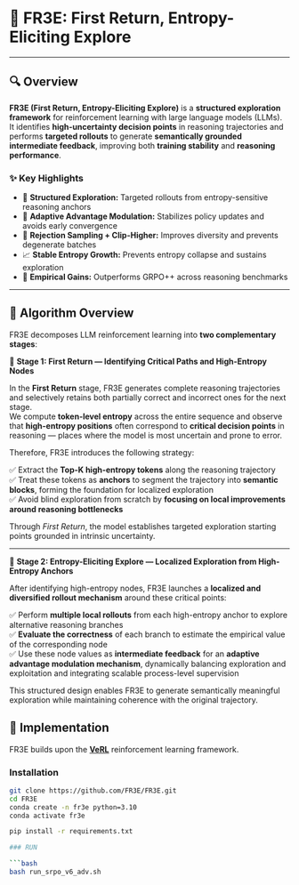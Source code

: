 # 🧭 FR3E: First Return, Entropy-Eliciting Explore

---

## 🔍 Overview

**FR3E (First Return, Entropy-Eliciting Explore)** is a **structured exploration framework** for reinforcement learning with large language models (LLMs).  
It identifies **high-uncertainty decision points** in reasoning trajectories and performs **targeted rollouts** to generate **semantically grounded intermediate feedback**, improving both **training stability** and **reasoning performance**.

### ✨ Key Highlights

- 🚀 **Structured Exploration:** Targeted rollouts from entropy-sensitive reasoning anchors  
- 🧠 **Adaptive Advantage Modulation:** Stabilizes policy updates and avoids early convergence  
- 🔄 **Rejection Sampling + Clip-Higher:** Improves diversity and prevents degenerate batches  
- 📈 **Stable Entropy Growth:** Prevents entropy collapse and sustains exploration  
- 🧮 **Empirical Gains:** Outperforms GRPO++ across reasoning benchmarks

---

## 🧩 Algorithm Overview

FR3E decomposes LLM reinforcement learning into **two complementary stages**:

🧭 **Stage 1: First Return — Identifying Critical Paths and High-Entropy Nodes**

In the **First Return** stage, FR3E generates complete reasoning trajectories and selectively retains both partially correct and incorrect ones for the next stage.  
We compute **token-level entropy** across the entire sequence and observe that **high-entropy positions** often correspond to **critical decision points** in reasoning — places where the model is most uncertain and prone to error.

Therefore, FR3E introduces the following strategy:

✅ Extract the **Top-K high-entropy tokens** along the reasoning trajectory  
✅ Treat these tokens as **anchors** to segment the trajectory into **semantic blocks**, forming the foundation for localized exploration  
✅ Avoid blind exploration from scratch by **focusing on local improvements around reasoning bottlenecks**

Through *First Return*, the model establishes targeted exploration starting points grounded in intrinsic uncertainty.

---

🌌 **Stage 2: Entropy-Eliciting Explore — Localized Exploration from High-Entropy Anchors**

After identifying high-entropy nodes, FR3E launches a **localized and diversified rollout mechanism** around these critical points:

✅ Perform **multiple local rollouts** from each high-entropy anchor to explore alternative reasoning branches  
✅ **Evaluate the correctness** of each branch to estimate the empirical value of the corresponding node  
✅ Use these node values as **intermediate feedback** for an **adaptive advantage modulation mechanism**, dynamically balancing exploration and exploitation and integrating scalable process-level supervision

This structured design enables FR3E to generate semantically meaningful exploration while maintaining coherence with the original trajectory.


## 🧱 Implementation

FR3E builds upon the [**VeRL**](https://github.com/volcengine/verl) reinforcement learning framework.

### Installation

```bash
git clone https://github.com/FR3E/FR3E.git
cd FR3E
conda create -n fr3e python=3.10
conda activate fr3e

pip install -r requirements.txt

### RUN

```bash
bash run_srpo_v6_adv.sh
